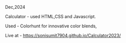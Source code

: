 Dec,2024

Calculator - used HTML,CSS and Javascript.

Used - Colorhunt for innovative color blends, 

Live at - https://sonisumit7904.github.io/Calculator2023/
